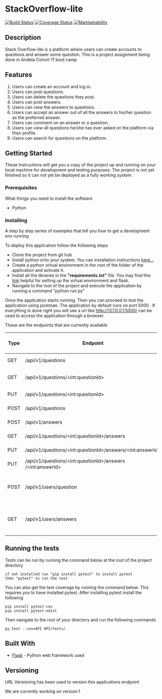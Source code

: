 # StackOverflow-lite

[![Build Status](https://travis-ci.com/geneowak/Stack-Overflow-lite-Ch3-4.svg?branch=addons)](https://travis-ci.com/geneowak/Stack-Overflow-lite-Ch3-4)
[![Coverage Status](https://coveralls.io/repos/github/geneowak/Stack-Overflow-lite-Ch3-4/badge.svg?branch=addons)](https://coveralls.io/github/geneowak/Stack-Overflow-lite-Ch3-4?branch=addons)
[![Maintainability](https://api.codeclimate.com/v1/badges/38f513cdfe1984e4be8a/maintainability)](https://codeclimate.com/github/geneowak/-StackOverflow-lite/maintainability)

## Description

Stack Overflow-lite is a platform where users can create accounts to questions and answer some question.
This is a project assignment being done in Andela Cohort 11 boot camp

## Features

1. Users can create an account and log in.
2. Users can post questions.
3. Users can delete the questions they post.
4. Users can post answers.
5. Users can view the answers to questions.
6. Users can accept an answer out of all the answers to his/her question as the preferred answer.
7. Users can comment on an answer or a question.
8. Users can view all questions he/she has ever asked on the platform via their profile.
9. Users can search for questions on the platform.

## Getting Started

These instructions will get you a copy of the project up and running on your local machine for development and testing purposes. The project is not yet finished so it can not yet be deployed as a fully working system.

### Prerequisites

What things you need to install the software

* Python

### Installing

A step by step series of examples that tell you how to get a development env running

To deploy this application follow the following steps

* Clone the project from git hub
* Install python onto your system. You can installation instructions [here...](https://realpython.com/installing-python/)
* Create a python virtual environment in the root of the folder of the application and activate it.
* Install all the libraries in the **"requirements.txt"** file. You may find this [link](http://flask.pocoo.org/docs/1.0/installation/) helpful for setting up the virtual environment and flask.
* Navigate to the root of the project and execute the application by running a command "python run.py"

Once the application starts running. Then you can proceed to test the application using postman. The application by default runs on port 5000
. If everything is done right you will see a url like http://127.0.0.1:5000/ can be used to access the application through a browser.

These are the endpoints that are currently available

|__Type__| __Endpoint__ | __What the endpoint does__ |
|------|-------------|------------|
|GET|  /api/v1/questions       | Fetch all questions     |
|GET| /api/v1/questions/\<int:questionId\>        | Fetch a specific question |
|PUT| /api/v1/questions/\<int:questionId\>        | Update a question |
|POST|  /api/v1/questions       | Add a question     |
|POST|  /api/v1/answers       | Get answers     |
|GET|  /api/v1/questions/\<int:questionId\>/answers       | Add an answer     |
|PUT|  /api/v1/questions/\<int:questionId\>/answers/\<int:answerId\>       | Update answer     |
|PUT|  /api/v1/questions/\<int:questionId\>/answers /\<int:answerId\>      | Accept answer     |
|POST|  /api/v1/users/question        | Get questions for all logged in user      |
|GET|  /api/v1/users/answers        | Get answers for all logged in user     |

## Running the tests

Tests can be run by running the command below at the root of the project directory

```
if not installed run "pip install pytest" to install pytest
then "pytest" to run the test
```

You can also get the test coverage by running the command below. This requires you to have installed pytest.
After installing pytest install the following

```
pip install pytest-cov
pip install pytest-xdist
```

Then navigate to the root of your directory and run the following commands

```
py.test --cov=API API/tests/
```

## Built With

* [Flask](http://flask.pocoo.org/docs/1.0/) - Python web framework used

## Versioning

URL Versioning has been used to version this applications endpoint

We are currently working on version:1
